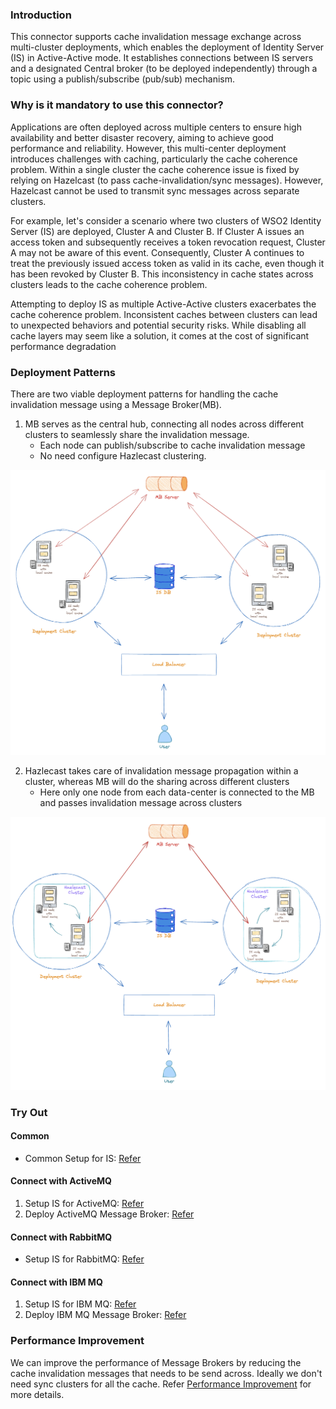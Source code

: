 ### Introduction
This connector supports cache invalidation message exchange across multi-cluster deployments, which enables the deployment of Identity Server (IS) in Active-Active mode. It establishes connections between IS servers and a designated Central broker (to be deployed independently) through a topic using a publish/subscribe (pub/sub) mechanism.

### Why is it mandatory to use this connector?

Applications are often deployed across multiple centers to ensure high availability and better disaster recovery, aiming to achieve good performance and reliability. However, this multi-center deployment introduces challenges with caching, particularly the cache coherence problem.
Within a single cluster the cache coherence issue is fixed by relying on Hazelcast (to pass cache-invalidation/sync messages). However, Hazelcast cannot be used to transmit sync messages across separate clusters.

For example, let's consider a scenario where two clusters of WSO2 Identity Server (IS) are deployed, Cluster A and Cluster B. If Cluster A issues an access token and subsequently receives a token revocation request, Cluster A may not be aware of this event. Consequently, Cluster A continues to treat the previously issued access token as valid in its cache, even though it has been revoked by Cluster B. This inconsistency in cache states across clusters leads to the cache coherence problem. 

Attempting to deploy IS as multiple Active-Active clusters exacerbates the cache coherence problem. Inconsistent caches between clusters can lead to unexpected behaviors and potential security risks. While disabling all cache layers may seem like a solution, it comes at the cost of significant performance degradation


### Deployment Patterns
There are two viable deployment patterns for handling the cache invalidation message using a Message Broker(MB).

1. MB serves as the central hub, connecting all nodes across different clusters to seamlessly share the invalidation message.
   - Each node can publish/subscribe to cache invalidation message
   - No need configure Hazlecast clustering.
   
![all_node_connected.png](resources/common-resources/all_node_connected.png)

2. Hazlecast takes care of invalidation message propagation within a cluster, whereas MB will do the sharing across different clusters
    - Here only one node from each data-center is connected to the MB and passes invalidation message across clusters 
   
![hybrid_approach.png](resources/common-resources/hybrid_approach.png)

### Try Out

#### Common

- Common Setup for IS: [Refer](resources/common-resources/IS_README.md)

#### Connect with ActiveMQ

1. Setup IS for ActiveMQ: [Refer](resources/active-mq-resources/ACTIVEMQ_README.md)
2. Deploy ActiveMQ Message Broker:  [Refer](resources/active-mq-resources/ACITVMQ_MB_DEPLOYMENT.md)

#### Connect with RabbitMQ

- Setup IS for RabbitMQ: [Refer](resources/common-resources/RABBITMQ_README.md)

#### Connect with IBM MQ

1. Setup IS for IBM MQ: [Refer](resources/ibm-mq-resources/IBMMQ_README.md)
2. Deploy IBM MQ Message Broker: [Refer](resources/ibm-mq-resources/IBMMQ_MB_DEPLOYMENT.md)


### Performance Improvement

We can improve the performance of Message Brokers by reducing the cache invalidation messages that needs to be send across. Ideally we don't need sync clusters for all the cache. Refer [Performance Improvement](resources/common-resources/PERFORMANCE_IMPROVEMENT.md) for more details.
